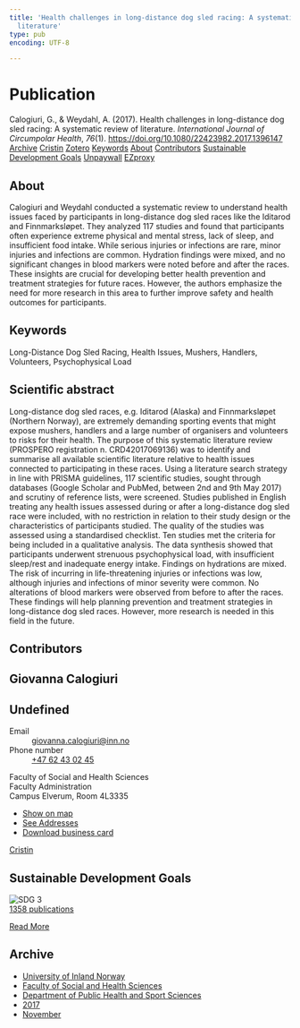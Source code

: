 ```yaml
---
title: 'Health challenges in long-distance dog sled racing: A systematic review of
  literature'
type: pub
encoding: UTF-8

---
```

<h1>Publication</h1>
<article id="csl-bib-container-NLP5D2Y9" class="csl-bib-container">
  <div class="csl-bib-body"> <div class="csl-entry">Calogiuri, G., &#38; Weydahl, A. (2017). Health challenges in long-distance dog sled racing: A systematic review of literature. <i>International Journal of Circumpolar Health</i>, <i>76</i>(1). <a href="https://doi.org/10.1080/22423982.2017.1396147">https://doi.org/10.1080/22423982.2017.1396147</a></div> </div>
  <div class="csl-bib-buttons">
    <a href="#taxonomy-article-NLP5D2Y9" alt="archive" class="csl-bib-button">Archive</a>
    <a href="https://app.cristin.no/results/show.jsf?id=1510624" alt="Cristin" class="csl-bib-button">Cristin</a>
    <a href="http://zotero.org/groups/5881554/items/NLP5D2Y9" alt="Zotero" class="csl-bib-button">Zotero</a>
    <a href="#keywords-article-NLP5D2Y9" alt="keywords" class="csl-bib-button">Keywords</a>
    <a href="#about-article-NLP5D2Y9" alt="about_pub" class="csl-bib-button">About</a>
    <a href="#contributors-article-NLP5D2Y9" alt="contributors" class="csl-bib-button">Contributors</a>
    <a href="#sdg-article-NLP5D2Y9" alt="sdg" class="csl-bib-button">Sustainable Development Goals</a>
    <a href="https://www.tandfonline.com/doi/pdf/10.1080/22423982.2017.1396147?needAccess=true" alt="Unpaywall" class="csl-bib-button">Unpaywall</a>
    <a href="https://www.tandfonline.com/doi/pdf/10.1080/22423982.2017.1396147?needAccess=true" alt="EZproxy" class="csl-bib-button">EZproxy</a>
  </div>
  <div id="csl-bib-meta-container-NLP5D2Y9"></div>
</article>
<div id="csl-bib-meta-NLP5D2Y9" class="csl-bib-meta">
  <article id="about-article-NLP5D2Y9" class="about_pub-article">
    <h1>About</h1>
    Calogiuri and Weydahl conducted a systematic review to understand health issues faced by participants in long-distance dog sled races like the Iditarod and Finnmarksløpet. They analyzed 117 studies and found that participants often experience extreme physical and mental stress, lack of sleep, and insufficient food intake. While serious injuries or infections are rare, minor injuries and infections are common. Hydration findings were mixed, and no significant changes in blood markers were noted before and after the races. These insights are crucial for developing better health prevention and treatment strategies for future races. However, the authors emphasize the need for more research in this area to further improve safety and health outcomes for participants.
  </article>
  <article id="keywords-article-NLP5D2Y9" class="keywords-article">
    <h1>Keywords</h1>
    Long-Distance Dog Sled Racing, Health Issues, Mushers, Handlers, Volunteers, Psychophysical Load
  </article>
  <article id="abstract-article-NLP5D2Y9" class="abstract-article">
    <h1>Scientific abstract</h1>
    Long-distance dog sled races, e.g. Iditarod (Alaska) and Finnmarksløpet (Northern Norway), are extremely demanding sporting events that might expose mushers, handlers and a large number of organisers and volunteers to risks for their health. The purpose of this systematic literature review (PROSPERO registration n. CRD42017069136) was to identify and summarise all available scientific literature relative to health issues connected to participating in these races. Using a literature search strategy in line with PRISMA guidelines, 117 scientific studies, sought through databases (Google Scholar and PubMed, between 2nd and 9th May 2017) and scrutiny of reference lists, were screened. Studies published in English treating any health issues assessed during or after a long-distance dog sled race were included, with no restriction in relation to their study design or the characteristics of participants studied. The quality of the studies was assessed using a standardised checklist. Ten studies met the criteria for being included in a qualitative analysis. The data synthesis showed that participants underwent strenuous psychophysical load, with insufficient sleep/rest and inadequate energy intake. Findings on hydrations are mixed. The risk of incurring in life-threatening injuries or infections was low, although injuries and infections of minor severity were common. No alterations of blood markers were observed from before to after the races. These findings will help planning prevention and treatment strategies in long-distance dog sled races. However, more research is needed in this field in the future.
  </article>
  <article id="contributors-article-NLP5D2Y9" class="contributors-article">
    <h1>Contributors</h1>
    <div class="personas"> <div class="vrtx-hinn-person-card"> <div class="photo"> <i class="lar la-user-circle missing-person"></i> </div> <div class="info"> <hgroup><h1>Giovanna Calogiuri</h1> <h2>Undefined</h2> </hgroup><dl> <dt>Email</dt> <dd> <a href="mailto:giovanna.calogiuri@inn.no">giovanna.calogiuri@inn.no</a> </dd> <dt>Phone number</dt> <dd><a href="tel:+4762430245"> +47 62 43 02 45 </a></dd> </dl> <p> Faculty of Social and Health Sciences<br> Faculty Administration<br> Campus Elverum, Room 4L3335 </p> <ul class="vrtx-hinn-links"> <li><a href="https://www.google.com/maps?q=60.88177,11.53669">Show on map</a></li> <li><a href="https://www.inn.no/english/find-an-employee/giovanna-calogiuri.html#vrtx-hinn-addresses">See Addresses</a></li> <li><a href="https://www.inn.no/english/find-an-employee/giovanna-calogiuri.html?vrtx=vcf">Download business card</a></li> </ul> </div> </div> <a href="https://app.cristin.no/persons/show.jsf?id=358086" alt="Cristin URL" class="personas-cristin">Cristin</a> </div>
  </article>
  <article id="sdg-article-NLP5D2Y9" class="sdg-article">
    <h1>Sustainable Development Goals</h1>
    <div class="sdg-container"><div id="sdg3" class="sdg">
        <img src="{{< params subfolder >}}images/sdg/sdg03_en.png" class="image" alt="SDG 3">
        <div class="sdg-overlay">
          <a href="{{< params subfolder >}}en/archive/?sdg=3#archive" class="sdg-publication-count"><span>1358</span> publications</a>
          <p><a href="https://sdgs.un.org/goals/goal3" class="sdg-read-more">Read More</a></p>
        </div>
      </div></div>
  </article>
  <article id="taxonomy-article-NLP5D2Y9" class="taxonomy-article">
    <h1>Archive</h1>
    <ul>
      <li><a href="{{< params subfolder >}}en/archive/?key=3DCRN523">University of Inland Norway</a></li>
      <li><a href="{{< params subfolder >}}en/archive/?key=IDKFS3MX">Faculty of Social and Health Sciences</a></li>
      <li><a href="{{< params subfolder >}}en/archive/?key=FJXE3Z8X">Department of Public Health and Sport Sciences</a></li>
      <li><a href="{{< params subfolder >}}en/archive/?key=Y3QE4BPW">2017</a></li>
      <li><a href="{{< params subfolder >}}en/archive/?key=LEW7LGHJ">November</a></li>
    </ul>
  </article>
</div>
